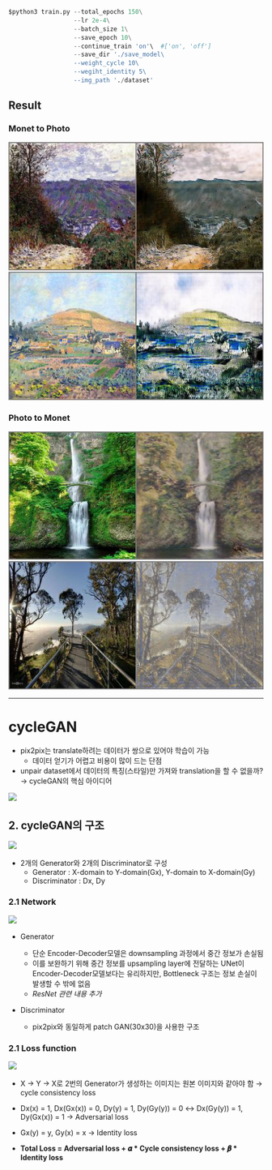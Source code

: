 ```python
$python3 train.py --total_epochs 150\
                  --lr 2e-4\
                  --batch_size 1\
                  --save_epoch 10\
                  --continue_train 'on'\  #['on', 'off']
                  --save_dir './save_model\
                  --weight_cycle 10\
                  --wegiht_identity 5\
                  --img_path './dataset'
```
## Result
### Monet to Photo
![](https://github.com/Yohan0358/cycleGAN/blob/master/output/A2B_130.jpg?raw=true)
![](https://github.com/Yohan0358/cycleGAN/blob/master/output/A2B_150.jpg?raw=true)

### Photo to Monet
![](https://github.com/Yohan0358/cycleGAN/blob/master/output/B2A_130.jpg?raw=true)
![](https://github.com/Yohan0358/cycleGAN/blob/master/output/B2A_150.jpg?raw=true)

---
# cycleGAN
- pix2pix는 translate하려는 데이터가 쌍으로 있어야 학습이 가능
  - 데이터 얻기가 어렵고 비용이 많이 드는 단점
- unpair dataset에서 데이터의 특징(스타일)만 가져와 translation을 할 수 없을까? → cycleGAN의 핵심 아이디어

![](https://raw.githubusercontent.com/dimitreOliveira/MachineLearning/master/Kaggle/I%E2%80%99m%20Something%20of%20a%20Painter%20Myself/cyclegan_horse-zebra.jpg)

## 2. cycleGAN의 구조
![](https://hardikbansal.github.io/CycleGANBlog/images/model.jpg)
- 2개의 Generator와 2개의 Discriminator로 구성
  - Generator : X-domain to Y-domain(Gx), Y-domain to X-domain(Gy)
  - Discriminator : Dx, Dy

### 2.1 Network
![](https://www.lyrn.ai/wp-content/uploads/2019/01/CycleGAN-arch.png)

- Generator
  - 단순 Encoder-Decoder모델은 downsampling 과정에서 중간 정보가 손실됨
  - 이를 보완하기 위해 중간 정보를 upsampling layer에 전달하는 UNet이 Encoder-Decoder모델보다는 유리하지만, Bottleneck 구조는 정보 손실이 발생할 수 밖에 없음
  - *ResNet 관련 내용 추가*
  
- Discriminator
  - pix2pix와 동일하게 patch GAN(30x30)을 사용한 구조

### 2.1 Loss function
![](https://miro.medium.com/max/2000/1*YOhXT4gecyVgpMQHsrIvsw.png)
- X → Y → X로 2번의 Generator가 생성하는 이미지는 원본 이미지와 같아야 함 → cycle consistency loss
- Dx(x) = 1, Dx(Gx(x)) = 0, Dy(y) = 1, Dy(Gy(y)) = 0 ↔︎ Dx(Gy(y)) = 1, Dy(Gx(x)) = 1 → Adversarial loss
- Gx(y) = y, Gy(x) = x → Identity loss

- **Total Loss = Adversarial loss + 𝜶 * Cycle consistency loss + 𝜷 * Identity loss**

